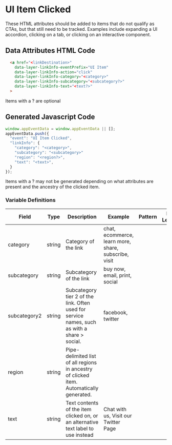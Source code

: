 # UI Item Clicked

These HTML attributes should be added to items that do not qualify as CTAs, but that still need to be tracked. Examples include expanding a UI accordion, clicking on a tab, or clicking on an interactive component.

## Data Attributes HTML Code

```html
  <a href="<linkDestination>"
    data-layer-linkInfo-eventPrefix="UI Item"
    data-layer-linkInfo-action="click"
    data-layer-linkInfo-category="<category>"
    data-layer-linkInfo-subcategory="<subcategory?>"
    data-layer-linkInfo-text="<text?>"
  >
```

Items with a ? are optional

## Generated Javascript Code

```js
window.appEventData = window.appEventData || [];
appEventData.push({
  "event": "UI Item Clicked",
  "linkInfo": {
    "category": "<category>",
    "subcategory": "<subcategory>"
    "region": "<region?>",
    "text": "<text>",
  }
});
```

Items with a ? may not be generated depending on what attributes are present and the ancestry of the clicked item.

### Variable Definitions

|Field|Type|Description|Example|Pattern|Min Length|Max Length|Minimum|Maximum|Multiple Of|
| --- | --- | --- | --- | --- | --- | --- | --- | --- | --- |
|category|string|Category of the link|chat, ecommerce, learn more, share, subscribe, visit|
|subcategory|string|Subcategory of the link|buy now, email, print, social|
|subcategory2|string|Subcategory tier 2 of the link. Often used for service names, such as with a share > social.|facebook, twitter|
|region|string|Pipe-delimited list of all regions in ancestry of clicked item. Automatically generated.|
|text|string|Text contents of the item clicked on, or an alternative text label to use instead|Chat with us, Visit our Twitter Page|